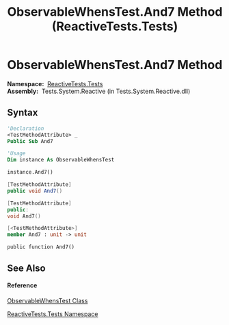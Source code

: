 ﻿---
title: ObservableWhensTest.And7 Method  (ReactiveTests.Tests)
TOCTitle: And7 Method
ms:assetid: M:ReactiveTests.Tests.ObservableWhensTest.And7
ms:mtpsurl: https://msdn.microsoft.com/en-us/library/reactivetests.tests.observablewhenstest.and7(v=VS.103)
ms:contentKeyID: 36620347
ms.date: 06/28/2011
mtps_version: v=VS.103
f1_keywords:
- ReactiveTests.Tests.ObservableWhensTest.And7
dev_langs:
- CSharp
- JScript
- VB
- FSharp
- c++
---

# ObservableWhensTest.And7 Method

**Namespace:**  [ReactiveTests.Tests](hh289046\(v=vs.103\).md)  
**Assembly:**  Tests.System.Reactive (in Tests.System.Reactive.dll)

## Syntax

``` vb
'Declaration
<TestMethodAttribute> _
Public Sub And7
```

``` vb
'Usage
Dim instance As ObservableWhensTest

instance.And7()
```

``` csharp
[TestMethodAttribute]
public void And7()
```

``` c++
[TestMethodAttribute]
public:
void And7()
```

``` fsharp
[<TestMethodAttribute>]
member And7 : unit -> unit 
```

``` jscript
public function And7()
```

## See Also

#### Reference

[ObservableWhensTest Class](hh303102\(v=vs.103\).md)

[ReactiveTests.Tests Namespace](hh289046\(v=vs.103\).md)

